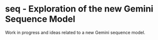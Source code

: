 # seq - Exploration of the new Gemini Sequence Model

Work in progress and ideas related to a new Gemini sequence model.
